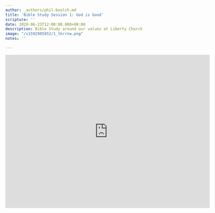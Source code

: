 ```yaml
---
author: _authors/phil-boalch.md
title: 'Bible Study Session 1: God is Good'
scripture: ''
date: 2020-06-23T12:00:00.000+00:00
description: Bible Study around our values at Liberty Church
image: "/v1592905052/1_tkrrnw.png"
notes: ''

---
```

<iframe src="https://player.vimeo.com/video/431738479" width="640" height="480" frameborder="0" allow="autoplay; fullscreen" allowfullscreen></iframe>
